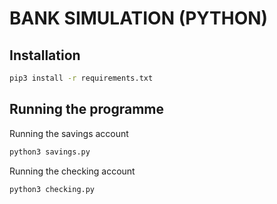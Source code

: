 # BANK SIMULATION (PYTHON)

## Installation

```bash
pip3 install -r requirements.txt
```

## Running the programme

Running the savings account

```bash
python3 savings.py
```

Running the checking account

```bash
python3 checking.py
```
